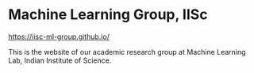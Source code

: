 # Machine Learning Group, IISc

https://iisc-ml-group.github.io/

This is the website of our academic research group at Machine Learning Lab, Indian Institute of Science.
